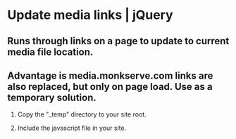 # Update media links | jQuery

## Runs through links on a page to update to current media file location.

## Advantage is media.monkserve.com links are also replaced, but only on page load. Use as a temporary solution.

1) Copy the "_temp" directory to your site root.

2) Include the javascript file in your site.